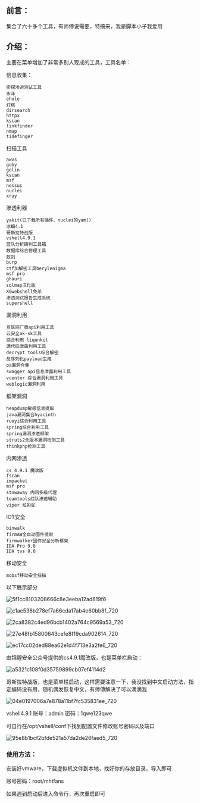 ## 前言：

集合了六十多个工具，有师傅说需要，特搞来，我是脚本小子我爱用

## 介绍：

主要在菜单增加了非常多别人现成的工具，工具名单：

信息收集：

```
密探渗透测试工具
水泽
ehole
灯塔
dirsearch
httpx
kscan
linkfinder
nmap
tidefinger
```

扫描工具

```
awvs
goby
golin
kscan
msf
nessus
nuclei
xray
```

渗透利器

```
yakit(已下载所有插件、nuclei的yaml)
冰蝎4.1
哥斯拉特战版
vshell4.9.1
蓝队分析研判工具箱
数据库综合管理工具
蚁剑
burp
ctf加解密工具berylenigma
msf pro 
ghauri
sqlmap汉化版
XGwebshell免杀
渗透测试报告生成系统
supershell
```

漏洞利用

```
互联网厂商api利用工具
云安全ak-sk工具
综合利用 liqunkit
源代码泄露利用工具
decrypt tools综合解密
反序列化payload生成
oa漏洞合集
swagger api信息泄露利用工具
vcenter 综合漏洞利用工具
weblogic漏洞利用
```

框架漏洞

```
heapdump敏感信息提取
java漏洞集合hyacinth
ruoyi综合利用工具
spring综合利用工具
spring漏洞渗透框架
struts2全版本漏洞检测工具
thinkphp检测工具
```

内网渗透

```
cs 4.9.1 魔改版
fscan
impacket
msf pro
stowaway 内网多级代理
teamtools红队渗透辅助
viper 炫彩蛇
```

IOT安全

```
binwalk
firmAW全自动固件提取
firmwalker固件安全分析框架
IDA Pro 9.0
IDA tvs 9.0
```

移动安全

```
mobsf移动安全扫描
```

以下展示部分

![5f1cc8103208666c8e3eeba12ad819f6](https://oss.bdziyi.com/biji/202412271056000.png)

![c1ae538b278ef7a66cda17ab4e60bb8f_720](https://oss.bdziyi.com/biji/202412271056249.png)

![2ca8382c4ed96bcb1402a764c9569a53_720](https://oss.bdziyi.com/biji/202412271056880.png)

![27e48fb15800643cefe8f19cda902614_720](https://oss.bdziyi.com/biji/202412271056929.png)

![ec17cc02ded88ea62e1d4f713e3a2fe6_720](https://oss.bdziyi.com/biji/202412271056396.png)

由锦鲤安全公众号提供的cs4.9.1魔改版，也是菜单栏启动：

![a5321c108f0d35759899cb07ef4114d2](https://oss.bdziyi.com/biji/202412271058128.png)

哥斯拉特战版，也是菜单栏启动，这样需要注意一下，我没找到中文启动方法，指定编码没有用，随机偶发恢复中文，有师傅解决了可以滴滴我

![04e0197006a7e878a11bf7fc535831ee_720](https://oss.bdziyi.com/biji/202412271102649.png)

vshell4.9.1
账号：admin  密码：1qwe123qwe

可自行在/opt/vshell/conf下找到配置文件修改账号密码以及端口

![95e8b1bcf2bfde521a57da2de26faed5_720](https://oss.bdziyi.com/biji/202412271123710.png)

### 使用方法：

安装好vmware，下载虚拟机文件到本地，找好你的存放目录，导入即可

账号密码：root/mhtfans

如果遇到启动后进入命令行，再次重启即可

